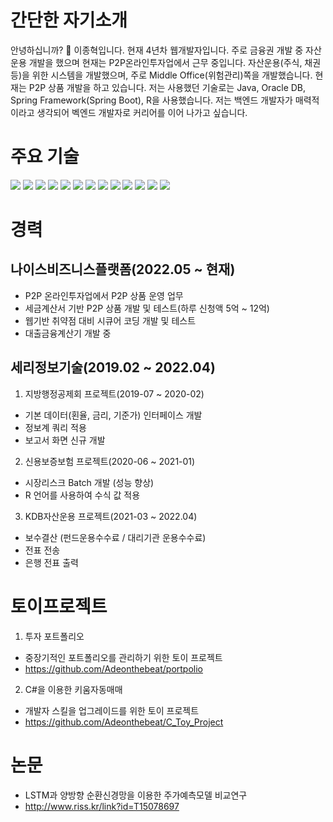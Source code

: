 
# 간단한 자기소개
안녕하십니까? 👋 이종혁입니다. 현재 4년차 웹개발자입니다.
주로 금융권 개발 중 자산운용 개발을 했으며 현재는 P2P온라인투자업에서 근무 중입니다.
자산운용(주식, 채권 등)을 위한 시스템을 개발했으며, 주로 Middle Office(위험관리)쪽을 개발했습니다. 현재는 P2P 상품 개발을 하고 있습니다.
저는 사용했던 기술로는 Java, Oracle DB, Spring Framework(Spring Boot), R을 사용했습니다. 
저는 백엔드 개발자가 매력적이라고 생각되어 벡엔드 개발자로 커리어를 이어 나가고 싶습니다.


# 주요 기술
<img src="https://img.shields.io/badge/JAVA-007396?style=for-the-badge&logo=java&logoColor=white"> <img src="https://img.shields.io/badge/Spring Boot-6DB33F?style=for-the-badge&logo=Spring&logoColor=white"> <img src="https://img.shields.io/badge/oracle-F80000?style=for-the-badge&logo=oracle&logoColor=white"> <img src="https://img.shields.io/badge/Apache Maven-C71A36?style=for-the-badge&logo=aws&logoColor=white">
<img src="https://img.shields.io/badge/javascript-F7DF1E?style=for-the-badge&logo=javascript&logoColor=black"> <img src="https://img.shields.io/badge/jquery-0769AD?style=for-the-badge&logo=jquery&logoColor=white"> <img src="https://img.shields.io/badge/HTML5-E34F26?style=for-the-badge&logo=html5&logoColor=white"> <img src="https://img.shields.io/badge/css-1572B6?style=for-the-badge&logo=css3&logoColor=white"> <img src="https://img.shields.io/badge/bootstrap-7952B3?style=for-the-badge&logo=bootstrap&logoColor=white">
<img src="https://img.shields.io/badge/github-181717?style=for-the-badge&logo=github&logoColor=white"> <img src="https://img.shields.io/badge/Docker-2496ED?style=for-the-badge&logo=aws&logoColor=white">
<img src="https://img.shields.io/badge/linux-FCC624?style=for-the-badge&logo=linux&logoColor=black">
<img src="https://img.shields.io/badge/Python-3776AB?style=for-the-badge&logo=linux&logoColor=white">


# 경력

## 나이스비즈니스플랫폼(2022.05 ~ 현재)
* P2P 온라인투자업에서 P2P 상품 운영 업무
* 세금계산서 기반 P2P 상품 개발 및 테스트(하루 신청액 5억 ~ 12억)
* 웹기반 취약점 대비 시큐어 코딩 개발 및 테스트
* 대출금융계산기 개발 중


## 세리정보기술(2019.02 ~ 2022.04)
1. 지방행정공제회 프로젝트(2019-07 ~ 2020-02)
 - 기본 데이터(횐율, 금리, 기준가) 인터페이스 개발
 - 정보계 쿼리 적용 
 - 보고서 화면 신규 개발
2. 신용보증보험 프로젝트(2020-06 ~ 2021-01)
 - 시장리스크 Batch 개발 (성능 향상)
 - R 언어를 사용하여 수식 값 적용
3. KDB자산운용 프로젝트(2021-03 ~ 2022.04)
 - 보수결산 (펀드운용수수료 / 대리기관 운용수수료)
 - 전표 전송
 - 은행 전표 출력

# 토이프로젝트
1. 투자 포트폴리오
* 중장기적인 포트폴리오를 관리하기 위한 토이 프로젝트
* https://github.com/Adeonthebeat/portpolio

2. C#을 이용한 키움자동매매
* 개발자 스킬을 업그레이드를 위한 토이 프로젝트
* https://github.com/Adeonthebeat/C_Toy_Project

# 논문
* LSTM과 양방향 순환신경망을 이용한 주가예측모델 비교연구
* http://www.riss.kr/link?id=T15078697
